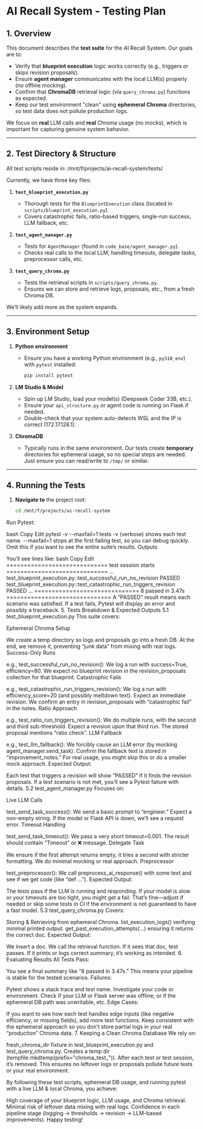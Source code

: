 # AI Recall System - Testing Plan

## 1. Overview

This document describes the **test suite** for the AI Recall System. Our goals are to:

- Verify that **blueprint execution** logic works correctly (e.g., triggers or skips revision proposals).
- Ensure **agent manager** communicates with the local LLM(s) properly (no offline mocking).
- Confirm that **ChromaDB** retrieval logic (via `query_chroma.py`) functions as expected.
- Keep our test environment "clean" using **ephemeral Chroma** directories, so test data does not pollute production logs.

We focus on **real** LLM calls and **real** Chroma usage (no mocks), which is important for capturing genuine system behavior.

---

## 2. Test Directory & Structure

All test scripts reside in:
/mnt/f/projects/ai-recall-system/tests/

Currently, we have three key files:

1. **`test_blueprint_execution.py`**  
   - Thorough tests for the `BlueprintExecution` class (located in `scripts/blueprint_execution.py`).
   - Covers catastrophic fails, ratio-based triggers, single-run success, LLM fallback, etc.

2. **`test_agent_manager.py`**  
   - Tests for `AgentManager` (found in `code_base/agent_manager.py`).
   - Checks real calls to the local LLM, handling timeouts, delegate tasks, preprocessor calls, etc.

3. **`test_query_chroma.py`**  
   - Tests the retrieval scripts in `scripts/query_chroma.py`.
   - Ensures we can store and retrieve logs, proposals, etc., from a fresh Chroma DB.

We’ll likely add more as the system expands.

---

## 3. Environment Setup

1. **Python environment**  
   - Ensure you have a working Python environment (e.g., `py310_env`) with `pytest` installed:

     ```bash
     pip install pytest
     ```

2. **LM Studio & Model**  
   - Spin up LM Studio, load your model(s) (Deepseek Coder 33B, etc.).
   - Ensure your `api_structure.py` or agent code is running on Flask if needed.  
   - Double-check that your system auto-detects WSL and the IP is correct (172.17.128.1).

3. **ChromaDB**  
   - Typically runs in the same environment. Our tests create **temporary** directories for ephemeral usage, so no special steps are needed. Just ensure you can read/write to `/tmp/` or similar.

---

## 4. Running the Tests

1. **Navigate to** the project root:

   ```bash
   cd /mnt/f/projects/ai-recall-system

Run Pytest:

bash
Copy
Edit
pytest -v --maxfail=1 tests
-v (verbose) shows each test name.
--maxfail=1 stops at the first failing test, so you can debug quickly. Omit this if you want to see the entire suite’s results.
Outputs

You’ll see lines like:
bash
Copy
Edit
============================= test session starts =============================
...
test_blueprint_execution.py::test_successful_run_no_revision PASSED
test_blueprint_execution.py::test_catastrophic_run_triggers_revision PASSED
...
============================== 8 passed in 3.47s ==============================
A “PASSED” result means each scenario was satisfied.
If a test fails, Pytest will display an error and possibly a traceback.
5. Tests Breakdown & Expected Outputs
5.1 test_blueprint_execution.py
This suite covers:

Ephemeral Chroma Setup

We create a temp directory so logs and proposals go into a fresh DB. At the end, we remove it, preventing “junk data” from mixing with real logs.
Success-Only Runs

e.g., test_successful_run_no_revision():
We log a run with success=True, efficiency=80.
We expect no blueprint revision in the revision_proposals collection for that blueprint.
Catastrophic Fails

e.g., test_catastrophic_run_triggers_revision():
We log a run with efficiency_score=20 (and possibly meltdown text).
Expect an immediate revision. We confirm an entry in revision_proposals with “catastrophic fail” in the notes.
Ratio Approach

e.g., test_ratio_run_triggers_revision():
We do multiple runs, with the second and third sub-threshold.
Expect a revision upon that third run. The stored proposal mentions “ratio check”.
LLM Fallback

e.g., test_llm_fallback():
We forcibly cause an LLM error (by mocking agent_manager.send_task).
Confirm the fallback text is stored in “improvement_notes.”
For real usage, you might skip this or do a smaller mock approach.
Expected Output:

Each test that triggers a revision will show “PASSED” if it finds the revision proposals.
If a test scenario is not met, you’ll see a Pytest failure with details.
5.2 test_agent_manager.py
Focuses on:

Live LLM Calls

test_send_task_success(): We send a basic prompt to “engineer.” Expect a non-empty string.
If the model or Flask API is down, we’ll see a request error.
Timeout Handling

test_send_task_timeout(): We pass a very short timeout=0.001. The result should contain “Timeout” or ❌ message.
Delegate Task

We ensure if the first attempt returns empty, it tries a second with stricter formatting. We do minimal mocking or real approach.
Preprocessor

test_preprocessor(): We call preprocess_ai_response() with some text and see if we get code (like “def …”).
Expected Output:

The tests pass if the LLM is running and responding.
If your model is slow or your timeouts are too tight, you might get a fail. That’s fine—adjust if needed or skip some tests in CI if the environment is not guaranteed to have a fast model.
5.3 test_query_chroma.py
Covers:

Storing & Retrieving from ephemeral Chroma.
list_execution_logs() verifying minimal printed output.
get_past_execution_attempts(...) ensuring it returns the correct doc.
Expected Output:

We insert a doc.
We call the retrieval function.
If it sees that doc, test passes.
If it prints or logs correct summary, it’s working as intended.
6. Evaluating Results
All Tests Pass:

You see a final summary like “8 passed in 3.47s.”
This means your pipeline is stable for the tested scenarios.
Failures:

Pytest shows a stack trace and test name. Investigate your code or environment.
Check if your LLM or Flask server was offline, or if the ephemeral DB path was unwritable, etc.
Edge Cases:

If you want to see how each test handles edge inputs (like negative efficiency, or missing fields), add more test functions.
Keep consistent with the ephemeral approach so you don’t store partial logs in your real “production” Chroma data.
7. Keeping a Clean Chroma Database
We rely on:

fresh_chroma_dir fixture in test_blueprint_execution.py and test_query_chroma.py.
Creates a temp dir (tempfile.mkdtemp(prefix="chroma_test_")).
After each test or test session, it’s removed.
This ensures no leftover logs or proposals pollute future tests or your real environment.

By following these test scripts, ephemeral DB usage, and running pytest with a live LLM & local Chroma, you achieve:

High coverage of your blueprint logic, LLM usage, and Chroma retrieval.
Minimal risk of leftover data mixing with real logs.
Confidence in each pipeline stage (logging → thresholds → revision → LLM-based improvements).
Happy testing!
